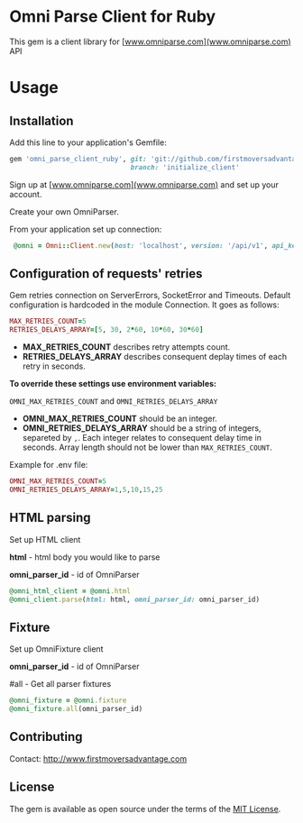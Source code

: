 # Omni Parse Client for Ruby

This gem is a client library for [www.omniparse.com](www.omniparse.com) API

# Usage

## Installation
Add this line to your application's Gemfile:

```ruby
gem 'omni_parse_client_ruby', git: 'git://github.com/firstmoversadvantage/omni_parse_client_ruby.git',
                              branch: 'initialize_client'
```

Sign up at [www.omniparse.com](www.omniparse.com)  and set up your account.

Create your own OmniParser.

From your application set up connection:

```ruby
 @omni = Omni::Client.new(host: 'localhost', version: '/api/v1', api_key: 'key', port: 3000)
```

## Configuration of requests' retries

Gem retries connection on ServerErrors, SocketError and Timeouts. Default configuration is hardcoded in the module Connection.
It goes as follows: 
```ruby
MAX_RETRIES_COUNT=5
RETRIES_DELAYS_ARRAY=[5, 30, 2*60, 10*60, 30*60]
```
- **MAX_RETRIES_COUNT** describes retry attempts count.
- **RETRIES_DELAYS_ARRAY** describes consequent deplay times of each retry in seconds.

**To override these settings use environment variables:**

`OMNI_MAX_RETRIES_COUNT` and `OMNI_RETRIES_DELAYS_ARRAY`

- **OMNI_MAX_RETRIES_COUNT** should be an integer.
- **OMNI_RETRIES_DELAYS_ARRAY** should be a string of integers, separeted by `,`. Each integer relates to consequent delay time in seconds. Array length should not be lower than `MAX_RETRIES_COUNT`.

Example for .env file:
```ruby
OMNI_MAX_RETRIES_COUNT=5
OMNI_RETRIES_DELAYS_ARRAY=1,5,10,15,25
```

## HTML parsing

Set up HTML client

**html** - html body you would like to parse

**omni_parser_id** - id of OmniParser 

```ruby
@omni_html_client = @omni.html
@omni_client.parse(html: html, omni_parser_id: omni_parser_id)
```

## Fixture

Set up OmniFixture client

**omni_parser_id** - id of OmniParser 

#all - Get all parser fixtures
```ruby
@omni_fixture = @omni.fixture
@omni_fixture.all(omni_parser_id)
```

## Contributing
Contact: http://www.firstmoversadvantage.com

## License
The gem is available as open source under the terms of the [MIT License](http://opensource.org/licenses/MIT).

